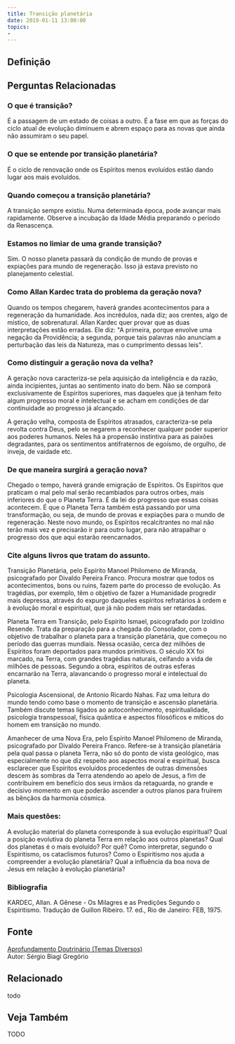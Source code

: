 ```yaml
---
title: Transição planetária
date: 2019-01-11 13:00:00
topics: 
- 
---
```


## Definição


## Perguntas Relacionadas

### O que é transição?
É a passagem de um estado de coisas a outro. É a fase em que as forças
do ciclo atual de evolução diminuem e abrem espaço para as novas que
ainda não assumiram o seu papel.

### O que se entende por transição planetária?
É o ciclo de renovação onde os Espíritos menos evoluídos estão dando
lugar aos mais evoluídos.

### Quando começou a transição planetária?
A transição sempre existiu. Numa determinada época, pode avançar mais
rapidamente. Observe a incubação da Idade Média preparando o período da
Renascença.

### Estamos no limiar de uma grande transição?
Sim. O nosso planeta passará da condição de mundo de provas e expiações
para mundo de regeneração. Isso já estava previsto no planejamento
celestial.

### Como Allan Kardec trata do problema da geração nova?
Quando os tempos chegarem, haverá grandes acontecimentos para a
regeneração da humanidade. Aos incrédulos, nada diz; aos crentes, algo
de místico, de sobrenatural. Allan Kardec quer provar que as duas
interpretações estão erradas. Ele diz: "A primeira, porque envolve uma
negação da Providência; a segunda, porque tais palavras não anunciam a
perturbação das leis da Natureza, mas o cumprimento dessas leis".

### Como distinguir a geração nova da velha?
A geração nova caracteriza-se pela aquisição da inteligência e da
razão, ainda incipientes, juntas ao sentimento inato do bem. Não se
comporá exclusivamente de Espíritos superiores, mas daqueles que já
tenham feito algum progresso moral e intelectual e se acham em condições
de dar continuidade ao progresso já alcançado.

A geração velha, composta de Espíritos atrasados, caracteriza-se pela
revolta contra Deus, pelo se negarem a reconhecer qualquer poder
superior aos poderes humanos. Neles há a propensão instintiva para as
paixões degradantes, para os sentimentos antifraternos de egoísmo, de
orgulho, de inveja, de vaidade etc.

### De que maneira surgirá a geração nova?
Chegado o tempo, haverá grande emigração de Espíritos. Os Espíritos que
praticam o mal pelo mal serão recambiados para outros orbes, mais
inferiores do que o Planeta Terra. É da lei do progresso que essas
coisas acontecem. É que o Planeta Terra também está passando por uma
transformação, ou seja, de mundo de provas e expiações para o mundo de
regeneração. Neste novo mundo, os Espíritos recalcitrantes no mal não
terão mais vez e precisarão ir para outro lugar, para não atrapalhar o
progresso dos que aqui estarão reencarnados.

### Cite alguns livros que tratam do assunto.

Transição Planetária, pelo Espírito Manoel Philomeno de Miranda,
psicografado por Divaldo Pereira Franco. Procura mostrar que todos os
acontecimentos, bons ou ruins, fazem parte do processo de evolução. As
tragédias, por exemplo, têm o objetivo de fazer a Humanidade progredir
mais depressa, através do expurgo daqueles espíritos refratários à ordem
e à evolução moral e espiritual, que já não podem mais ser retardadas.

Planeta Terra em Transição, pelo Espírito Ismael, psicografado por
Izoldino Resende. Trata da preparação para a chegada do Consolador, com
o objetivo de trabalhar o planeta para a transição planetária, que
começou no período das guerras mundiais. Nessa ocasião, cerca dez
milhões de Espíritos foram deportados para mundos primitivos. O século
XX foi marcado, na Terra, com grandes tragédias naturais, ceifando a
vida de milhões de pessoas. Segundo a obra, espíritos de outras esferas
encarnarão na Terra, alavancando o progresso moral e intelectual do
planeta.

Psicologia Ascensional, de Antonio Ricardo Nahas. Faz uma leitura do
mundo tendo como base o momento de transição e ascensão planetária.
Também discute temas ligados ao autoconhecimento, espiritualidade,
psicologia transpessoal, física quântica e aspectos filosóficos e
míticos do homem em transição no mundo.

Amanhecer de uma Nova Era, pelo Espírito Manoel Philomeno de Miranda,
psicografado por Divaldo Pereira Franco. Refere-se à transição
planetária pela qual passa o planeta Terra, não só do ponto de vista
geológico, mas especialmente no que diz respeito aos aspectos moral e
espiritual, busca esclarecer que Espíritos evoluídos procedentes de
outras dimensões descem às sombras da Terra atendendo ao apelo de Jesus,
a fim de contribuírem em benefício dos seus irmãos da retaguarda, no
grande e decisivo momento em que poderão ascender a outros planos para
fruírem as bênçãos da harmonia cósmica.

### Mais questões:

A evolução material do planeta corresponde à sua evolução espiritual?
Qual a posição evolutiva do planeta Terra em relação aos outros
planetas?
Qual dos planetas é o mais evoluído? Por quê?
Como interpretar, segundo o Espiritismo, os cataclismos futuros?
Como o Espiritismo nos ajuda a compreender a evolução planetária?
Qual a influência da boa nova de Jesus em relação à evolução planetária?

### Bibliografia
KARDEC, Allan. A Gênese - Os Milagres e as Predições Segundo o
Espiritismo. Tradução de Guillon Ribeiro. 17. ed., Rio de Janeiro: FEB,
1975.

## Fonte
[Aprofundamento Doutrinário (Temas Diversos)](https://sites.google.com/view/aprofundamentodoutrinario/transição-planetária)  
Autor: Sérgio Biagi Gregório



## Relacionado
todo

## Veja Também
TODO


